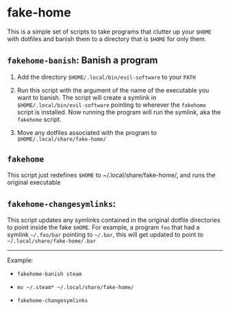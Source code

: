 # fake-home

This is a simple set of scripts to take programs that clutter up your `$HOME`
with dotfiles and banish them to a directory that is `$HOME` for only them.

## `fakehome-banish`: Banish a program

1. Add the directory `$HOME/.local/bin/evil-software` to your `PATH`

2. Run this script with the argument of the name of the executable you want to
banish. The script will create a symlink in `$HOME/.local/bin/evil-software`
pointing to wherever the `fakehome` script is installed. Now running the program
will run the symlink, aka the `fakehome` script.

3. Move any dotfiles associated with the program to
   `$HOME/.local/share/fake-home/`

## `fakehome`

This script just redefines `$HOME` to ~/.local/share/fake-home/, and runs the
original executable

## `fakehome-changesymlinks`:

This script updates any symlinks contained in the original dotfile directories
to point inside the fake `$HOME`. For example, a program `foo` that had a
symlink `~/.foo/bar` pointing to `~/.bar`, this will get updated to point to
`~/.local/share/fake-home/.bar`

----

Example:

* `fakehome-banish steam`

* `mv ~/.steam* ~/.local/share/fake-home/`

* `fakehome-changesymlinks`
